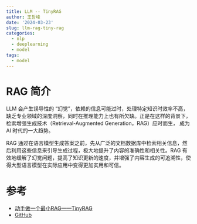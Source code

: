 ```yaml
---
title: LLM -- TinyRAG
author: 王哲峰
date: '2024-03-23'
slug: llm-rag-tiny-rag
categories:
  - nlp
  - deeplearning
  - model
tags:
  - model
---
```


# RAG 简介

LLM 会产生误导性的 “幻觉”，依赖的信息可能过时，处理特定知识时效率不高，
缺乏专业领域的深度洞察，同时在推理能力上也有所欠缺。正是在这样的背景下，
检索增强生成技术（Retrieval-Augmented Generation，RAG）应时而生，
成为 AI 时代的一大趋势。

RAG 通过在语言模型生成答案之前，先从广泛的文档数据库中检索相关信息，然后利用这些信息来引导生成过程，极大地提升了内容的准确性和相关性。RAG 有效地缓解了幻觉问题，提高了知识更新的速度，并增强了内容生成的可追溯性，使得大型语言模型在实际应用中变得更加实用和可信。






# 参考

* [动手做一个最小RAG——TinyRAG](https://github.com/KMnO4-zx/TinyRAG)
* [GitHub](https://github.com/KMnO4-zx/TinyRAG)
